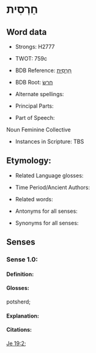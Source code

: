# חַרְסִית

<!-- Status: S2="NeedsEdits" -->
<!-- Lexica used for edits:   -->

## Word data

* Strongs: H2777

* TWOT: 759c

* BDB Reference: [חַרְסִית](rc://en/bdb/dict/h.gj.ae)

* BDB Root: [חרשׂ](rc://en/bdb/dict/h.gj.aa)

* Alternate spellings:

* Principal Parts:

* Part of Speech:

Noun Feminine Collective

* Instances in Scripture: TBS

## Etymology:

* Related Language glosses:

* Time Period/Ancient Authors:

* Related words:

* Antonyms for all senses:

* Synonyms for all senses:

## Senses

### Sense 1.0:

#### Definition:

#### Glosses:

potsherd; 

#### Explanation:

#### Citations:

[Je 19:2](rc://he/uhb/book/jer/19/2); 

